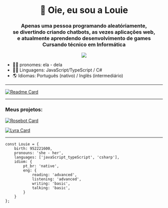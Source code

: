 <h1 align="center"> 👋 Oie, eu sou a Louie</h1>

<!--
Oie stalker, bem vinde ao meu README.md
-->

<h3 align="center"> Apenas uma pessoa programando aleatóriamente, <br/>
se divertindo criando chatbots, as vezes aplicações web,<br/>
e atualmente aprendendo desenvolvimento de games <br/>
Cursando técnico em Informática
</h3>

<p align="center">
	<a  href="https://twitter.com/louie_cipher">
	<img src="https://img.shields.io/twitter/follow/Louie_Cipher?label=%40louie_cipher&style=social"/>
</p>

  [](https://github.com/louie-cipher)

 - 🏳‍🌈 pronomes: ela - dela
 - 👩‍💻 Linguagens: JavaScript/TypeScript / C#
 - 🌎 Idiomas: Português (nativo) / Inglês (intermediário)

---
[![Readme Card](https://github-readme-stats.vercel.app/api?username=louie-cipher&show_icons=true&theme=dracula&locale=&title_color=#F5A9B8s)](https://github.com/Louie-Cipher)

---

### Meus projetos:
[![Rosebot Card](https://github-readme-stats.vercel.app/api/pin/?username=louie-cipher&theme=dracula&repo=rosebot)](https://github.com/Louie-Cipher/rosebot)

[![Lyra Card](https://github-readme-stats.vercel.app/api/pin/?username=louie-cipher&theme=dracula&repo=Lyra)](https://github.com/Louie-Cipher/Lyra)

---
	const Louie = {
		birth: 952221600,
		pronouns: 'she - her',
		languages: ['javaScript_typeScript', 'csharp'],
		idiom: {
			pt_br: 'native',
			eng: {
				reading: 'advanced',
				listening: 'advanced',
				writing: 'basic',
				talking: 'basic',
			}
		}
	};
